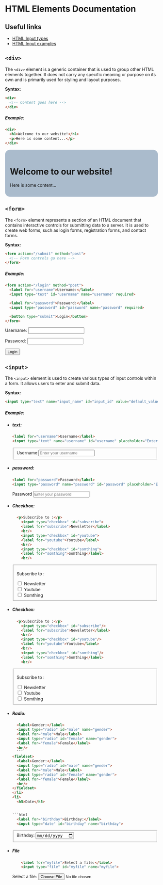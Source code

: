 # HTML Elements Documentation
## Useful links
- [HTML Input types](https://www.w3schools.com/html/html_form_input_types.asp)
- [HTML Input examples](https://developer.mozilla.org/en-US/docs/Web/HTML/Element/input)
## `<div>`

The `<div>` element is a generic container that is used to group other HTML elements together. It does not carry any specific meaning or purpose on its own and is primarily used for styling and layout purposes.

**Syntax:**
```html
<div>
  <!-- Content goes here -->
</div>    
```
##### Example:
```html
<div>
  <h1>Welcome to our website!</h1>
  <p>Here is some content...</p>
</div>
```
<div style="background-color:#abc; border-radius:1rem; padding:1rem;">
  <h1>Welcome to our website!</h1>
  <p>Here is some content...</p>
</div>



## `<form>`

The `<form>` element represents a section of an HTML document that contains interactive controls for submitting data to a server. It is used to create web forms, such as login forms, registration forms, and contact forms.

**Syntax:**
```html
<form action="/submit" method="post">
  <!-- Form controls go here -->
</form> 
```
##### Example:
```html
<form action="/login" method="post">
  <label for="username">Username:</label>
  <input type="text" id="username" name="username" required>

  <label for="password">Password:</label>
  <input type="password" id="password" name="password" required>

  <button type="submit">Login</button>
</form>
```
<form action="/login" method="post">
  <label for="username">Username:</label>
  <input type="text" id="username" name="username" required>

  <label for="password">Password:</label>
  <input type="password" id="password" name="password" required>

  <button type="submit">Login</button>
</form>



## `<input>`

The `<input>` element is used to create various types of input controls within a form. It allows users to enter and submit data.

**Syntax:**
```html
<input type="text" name="input_name" id="input_id" value="default_value">
```
##### Example:
<ul>
<li>
<h5>text:</h5>

```html
<label for="username">Username</label>
<input type="text" name="username" id="username" placeholder="Enter your username" required>
```
<fieldset>
<label for="username">Username</label>
<input type="text" name="username" id="username" placeholder="Enter your username" required>
</fieldset>
</li>
<li>
<h5>password:</h5>

```html
<label for="password">Password</label>
<input type="password" name="password" id="password" placeholder="Enter your password" required>
```
<label for="password">Password</label>
<input type="password" name="password" id="password" placeholder="Enter your password" required>

</li>
<li>
<h5>Checkbox:</h5>

```html
  <p>Subscribe to :</p>
    <input type="checkbox" id="subscribe">
    <label for="subscribe">Newsletter</label>
    <br/>
    <input type="checkbox" id="youtube">
    <label for="youtube">Youtube</label>
    <br/>
    <input type="checkbox" id="somthing">
    <label for="somthing">Somthing</label>
    <br/>
```
<fieldset>
<p>Subscribe to :</p>
    <input type="checkbox" id="subscribe">
    <label for="subscribe">Newsletter</label>
    <br/>
    <input type="checkbox" id="youtube">
    <label for="youtube">Youtube</label>
    <br/>
    <input type="checkbox" id="somthing">
    <label for="somthing">Somthing</label>
    <br/>
</fieldset>
</li>
<li>
<h5>Checkbox:</h5>

```html
  <p>Subscribe to :</p>
    <input type="checkbox" id="subscribe"/>
    <label for="subscribe">Newsletter</label>
    <br/>
    <input type="checkbox" id="youtube"/>
    <label for="youtube">Youtube</label>
    <br/>
    <input type="checkbox" id="somthing"/>
    <label for="somthing">Somthing</label>
    <br/>

```
<fieldset>
  <p>Subscribe to :</p>
  <input type="checkbox" id="subscribe"/>
  <label for="subscribe">Newsletter</label>
  <br/>
  <input type="checkbox" id="youtube"/>
  <label for="youtube">Youtube</label>
  <br/>
  <input type="checkbox" id="somthing"/>
  <label for="somthing">Somthing</label>
  <br/>
</fieldset> 
</li>

<li>
    <h5>Radio:</h5>

  ```html
    <label>Gender:</label>
    <input type="radio" id="male" name="gender">
    <label for="male">Male</label>
    <input type="radio" id="female" name="gender">
    <label for="female">Female</label>
    <br/>
    ```
<fieldset>
    <label>Gender:</label>
    <input type="radio" id="male" name="gender">
    <label for="male">Male</label>
    <input type="radio" id="female" name="gender">
    <label for="female">Female</label>
    <br/>
</fieldset>
</li>
<li>
    <h5>Date</h5>


```html
    <label for="birthday">Birthday:</label>
    <input type="date" id="birthday" name="birthday">
```
<fieldset>
    <label for="birthday">Birthday:</label>
    <input type="date" id="birthday" name="birthday">
</fieldset>

</li>

<li>
    <h5>File</h5>

```html
    <label for="myfile">Select a file:</label>
    <input type="file" id="myfile" name="myfile">
```

  <label for="myfile">Select a file:</label>
  <input type="file" id="myfile" name="myfile">
</li>
</ul>